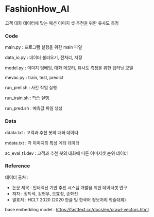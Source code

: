 # FashionHow_AI
고객 대화 데이터에 맞는 패션 이미지 셋 추천을 위한 유사도 측정


### Code

main.py : 프로그램 실행을 위한 main 파일

data_io.py : 데이터 불러오기, 전처리, 저장

model.py : 이미지 임베딩, 대화 메모리, 유사도 측정을 위한 딥러닝 모델

mevac.py : train, test, predict

run_prel.sh : 사전 작업 실행

run_train.sh : 학습 실행

run_pred.sh : 예측값 파일 생성


### Data

ddata.txt : 고객과 추천 봇의 대화 데이터

mdata.txt : 각 이미지의 특성 메타 데이터

ac_eval_t1.dev : 고객과 추천 봇의 대화에 따른 이미지셋 순위 데이터


### Reference

데이터 출처 : 
- 논문 제목 : 인터랙션 기반 추천 시스템 개발을 위한 데이터셋 연구
- 저자 : 정의석, 김현우, 오효정, 송화전
- 발표처 : HCLT 2020 (2020 한글 및 한국어 정보처리 학술대회)

base embedding model : https://fasttext.cc/docs/en/crawl-vectors.html

